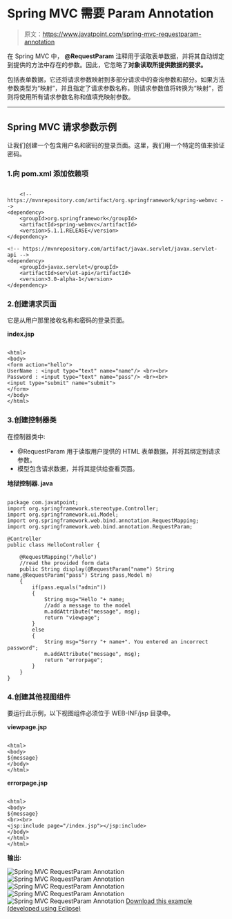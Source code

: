 # Spring MVC 需要 Param Annotation

> 原文：<https://www.javatpoint.com/spring-mvc-requestparam-annotation>

在 Spring MVC 中， **@RequestParam** 注释用于读取表单数据，并将其自动绑定到提供的方法中存在的参数。因此，它忽略了**对象读取所提供数据的要求。**

包括表单数据，它还将请求参数映射到多部分请求中的查询参数和部分。如果方法参数类型为“映射”，并且指定了请求参数名称，则请求参数值将转换为“映射”，否则将使用所有请求参数名称和值填充映射参数。

* * *

## Spring MVC 请求参数示例

让我们创建一个包含用户名和密码的登录页面。这里，我们用一个特定的值来验证密码。

### 1.向 pom.xml 添加依赖项

```

    <!-- https://mvnrepository.com/artifact/org.springframework/spring-webmvc -->
<dependency>
    <groupId>org.springframework</groupId>
    <artifactId>spring-webmvc</artifactId>
    <version>5.1.1.RELEASE</version>
</dependency>

<!-- https://mvnrepository.com/artifact/javax.servlet/javax.servlet-api -->
<dependency>  
    <groupId>javax.servlet</groupId>  
    <artifactId>servlet-api</artifactId>  
    <version>3.0-alpha-1</version>  
</dependency>

```

### 2.创建请求页面

它是从用户那里接收名称和密码的登录页面。

**index.jsp**

```

<html>
<body>
<form action="hello">
UserName : <input type="text" name="name"/> <br><br> 
Password : <input type="text" name="pass"/> <br><br> 
<input type="submit" name="submit">
</form>
</body>
</html>

```

### 3.创建控制器类

在控制器类中:

*   @RequestParam 用于读取用户提供的 HTML 表单数据，并将其绑定到请求参数。
*   模型包含请求数据，并将其提供给查看页面。

**地狱控制器. java**

```

package com.javatpoint;
import org.springframework.stereotype.Controller;
import org.springframework.ui.Model;
import org.springframework.web.bind.annotation.RequestMapping;
import org.springframework.web.bind.annotation.RequestParam;

@Controller
public class HelloController {

	@RequestMapping("/hello")
	//read the provided form data
	public String display(@RequestParam("name") String name,@RequestParam("pass") String pass,Model m)
	{
		if(pass.equals("admin"))
		{
			String msg="Hello "+ name;
			//add a message to the model
			m.addAttribute("message", msg);
			return "viewpage";
		}
		else
		{
			String msg="Sorry "+ name+". You entered an incorrect password";
			m.addAttribute("message", msg);
			return "errorpage";
		}	
	}
}

```

### 4.创建其他视图组件

要运行此示例，以下视图组件必须位于 WEB-INF/jsp 目录中。

**viewpage.jsp**

```

<html>
<body>
${message}
</body>
</html>

```

**errorpage.jsp**

```

<html>
<body>
${message}
<br><br>
<jsp:include page="/index.jsp"></jsp:include>
</body>
</html>
</html>

```

**输出:**

![Spring MVC RequestParam Annotation](../img/f8d1e006cb696dc0daa7526c37318e68.png)
![Spring MVC RequestParam Annotation](../img/a6be3ce19e3a1d83cead491e2ea59e45.png)
![Spring MVC RequestParam Annotation](../img/04d77baf1d9e4369f42cdafe6b9b6ae5.png)
![Spring MVC RequestParam Annotation](../img/1adc0580b885978ed862df237ad0a8f7.png)
![Spring MVC RequestParam Annotation](../img/0506f79a3eaa116d3122cf0be405d539.png)
[Download this example (developed using Eclipse)](https://static.javatpoint.com/sppages/download/SpringMVCRequestParam.zip)